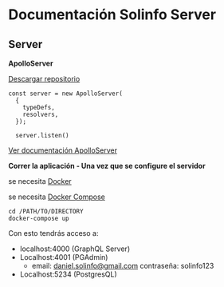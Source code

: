 # Documentación Solinfo Server

## Server

**ApolloServer**

[Descargar repositorio](https://github.com/Ruizoft/apolloServer) 


    const server = new ApolloServer(
      { 
        typeDefs, 
        resolvers, 
      });
      
      server.listen()
      

[Ver documentación ApolloServer](https://www.apollographql.com/docs/apollo-server/)


**Correr la aplicación - Una vez que se configure el servidor** 

se necesita [Docker](https://www.docker.com/)

se necesita [Docker Compose](https://docs.docker.com/compose/)


    cd /PATH/TO/DIRECTORY
    docker-compose up

Con esto tendrás acceso a:

- localhost:4000 (GraphQL Server)
- Localhost:4001 (PGAdmin)
  - email: daniel.solinfo@gmail.com contraseña: solinfo123
- Localhost:5234 (PostgresQL)

